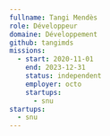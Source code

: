```yaml
---
fullname: Tangi Mendès
role: Développeur
domaine: Développement
github: tangimds
missions:
  - start: 2020-11-01
    end: 2023-12-31
    status: independent
    employer: octo
    startups:
      - snu
startups:
  - snu
---
```

